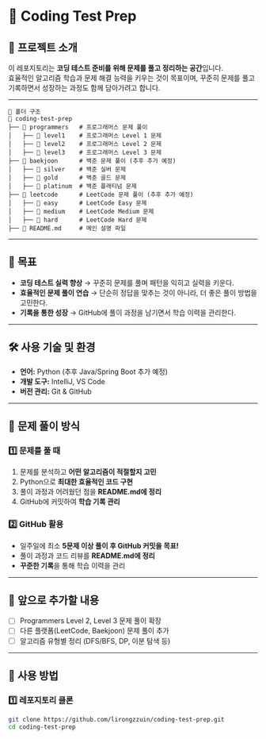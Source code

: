 # 🚀 Coding Test Prep

## 📌 프로젝트 소개
이 레포지토리는 **코딩 테스트 준비를 위해 문제를 풀고 정리하는 공간**입니다.  
효율적인 알고리즘 학습과 문제 해결 능력을 키우는 것이 목표이며, 꾸준히 문제를 풀고 기록하면서 성장하는 과정도 함께 담아가려고 합니다.  

---

```
📂 폴더 구조
📂 coding-test-prep  
├── 📁 programmers   # 프로그래머스 문제 풀이  
│   ├── 📁 level1    # 프로그래머스 Level 1 문제  
│   ├── 📁 level2    # 프로그래머스 Level 2 문제  
│   ├── 📁 level3    # 프로그래머스 Level 3 문제  
├── 📁 baekjoon      # 백준 문제 풀이 (추후 추가 예정)  
│   ├── 📁 silver    # 백준 실버 문제  
│   ├── 📁 gold      # 백준 골드 문제  
│   ├── 📁 platinum  # 백준 플래티넘 문제  
├── 📁 leetcode      # LeetCode 문제 풀이 (추후 추가 예정)  
│   ├── 📁 easy      # LeetCode Easy 문제  
│   ├── 📁 medium    # LeetCode Medium 문제  
│   ├── 📁 hard      # LeetCode Hard 문제  
├── 📄 README.md     # 메인 설명 파일  
```

---

## 🎯 목표
- **코딩 테스트 실력 향상** → 꾸준히 문제를 풀며 패턴을 익히고 실력을 키운다.  
- **효율적인 문제 풀이 연습** → 단순히 정답을 맞추는 것이 아니라, 더 좋은 풀이 방법을 고민한다.  
- **기록을 통한 성장** → GitHub에 풀이 과정을 남기면서 학습 이력을 관리한다.  

---

## 🛠️ 사용 기술 및 환경
- **언어:** Python (추후 Java/Spring Boot 추가 예정)  
- **개발 도구:** IntelliJ, VS Code  
- **버전 관리:** Git & GitHub  

---

## 📖 문제 풀이 방식
### 1️⃣ 문제를 풀 때
1. 문제를 분석하고 **어떤 알고리즘이 적절할지 고민**  
2. Python으로 **최대한 효율적인 코드 구현**  
3. 풀이 과정과 어려웠던 점을 **README.md에 정리**  
4. GitHub에 커밋하여 **학습 기록 관리**  

### 2️⃣ GitHub 활용
- 일주일에 최소 **5문제 이상 풀이 후 GitHub 커밋을 목표!**
- 풀이 과정과 코드 리뷰를 **README.md에 정리**
- **꾸준한 기록**을 통해 학습 이력을 관리  

---

## 📌 앞으로 추가할 내용
- [ ] Programmers Level 2, Level 3 문제 풀이 확장
- [ ] 다른 플랫폼(LeetCode, Baekjoon) 문제 풀이 추가  
- [ ] 알고리즘 유형별 정리 (DFS/BFS, DP, 이분 탐색 등)  

---

## 🚀 사용 방법
### 1️⃣ 레포지토리 클론
```bash
git clone https://github.com/lirongzzuin/coding-test-prep.git
cd coding-test-prep
